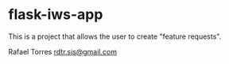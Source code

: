 # flask-iws-app
This is a project  that allows the user to create "feature requests".

Rafael Torres
rdtr.sis@gmail.com
